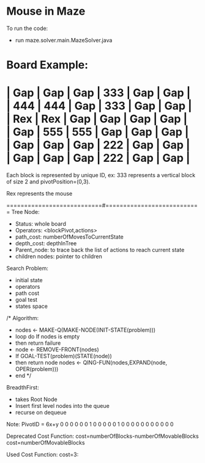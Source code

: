Mouse in Maze
=============

To run the code:
- run maze.solver.main.MazeSolver.java

Board Example:
================================================
| Gap  |  Gap  |  Gap  |  333  |  Gap  |  Gap  |  
| 444  |  444  |  Gap  |  333  |  Gap  |  Gap  |  
| Rex  |  Rex  |  Gap  |  Gap  |  Gap  |  Gap  |  
| Gap  |  555  |  555  |  Gap  |  Gap  |  Gap  |  
| Gap  |  Gap  |  Gap  |  222  |  Gap  |  Gap  |  
| Gap  |  Gap  |  Gap  |  222  |  Gap  |  Gap  |  
================================================
Each block is represented by unique ID, ex: 333 represents 
a vertical block of size 2 and pivotPosition=(0,3).

Rex represents the mouse

===========================#===========================
Tree Node:
- Status: whole board
- Operators: <blockPivot,actions> 
- path_cost: numberOfMovesToCurrentState
- depth_cost: depthInTree
- Parent_node: to trace back the list of actions to reach current state
- children nodes: pointer to children 

Search Problem:
- initial state
- operators
- path cost
- goal test
- states space

/* Algorithm:
 * nodes <- MAKE-Q(MAKE-NODE(INIT-STATE(problem)))
 * loop do If nodes is empty 
 * then return failure 
 * node <- REMOVE-FRONT(nodes) 
 * If GOAL-TEST(problem)(STATE(node)) 
 * then return node nodes <- QING-FUN(nodes,EXPAND(node, OPER(problem)))
 * end
 */

BreadthFirst:
- takes Root Node
- Insert first level nodes into the queue
- recurse on dequeue

Note:
PivotID = 6x+y
0 0 0 0 0 0 
1 0 0 0 0 0
1 0 0 0 0 0
0 0 0 0 0 0

Deprecated Cost Function:
cost=numberOfBlocks-numberOfMovableBlocks
cost=numberOfMovableBlocks

Used Cost Function:
cost=3:
 




 
